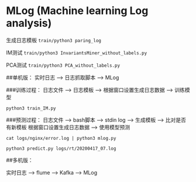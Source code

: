 # MLog (Machine learning Log analysis)

生成日志模板
`train/python3 paring_log`

IM测试
`train/python3 InvariantsMiner_without_labels.py`

PCA测试
`train/python3 PCA_without_labels.py`



##单机版：
实时日志 --> 日志抓取脚本 --> MLog

###训练过程：
日志文件 --> 日志模板 --> 根据窗口设置生成日志数据 --> 训练模型

`python3 train_IM.py`

###预测过程：
日志文件 --> bash脚本 --> stdin
log --> 生成模板 --> 比对是否有新模板
根据窗口设置生成日志数据 --> 使用模型预测

`cat logs/nginx/error.log | python3 mlog.py`

`python3 predict.py logs/rt/20200417_07.log`


##多机版：

实时日志 --> flume --> Kafka --> MLog
